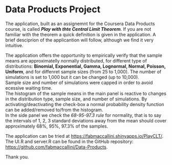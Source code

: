 Data Products Project
=============

The application, built as an assignemnt for the Coursera Data Products course, is called ***Play with thte Central Limit Theorem***.
If you are not familiar with the theorem a quick definition is given in the application. A brief desciprion of the applicantion will follow, although we find it very intuitive.   

The application offers the opportunity to empirically verify that the sample means are approximatelly normally distributed, for different type of distributions: **Binomial, Exponential, Gamma, Lognormal, Normal, Poisson, Uniform**, and for diffenret sample sizes (from 25 to 1,000). The number of simulations is set to 1,000 but it can be changed (up to 10,000).  
Sample size and number of simulations were capped in order to avoid ecessive waiting time.  
The histogram of the sample means in the main panel is reactive to changes in the distribution type, sample size, and number of simulations. By activating/deactivating the check-box a normal probability density function can be added/removed to/from the histogram.  
In the side panel we check the *68-95-97.3 rule* for normality, that is to say the intervals of 1, 2, 3 standard deviations away from the mean should cover approximately 68%, 95%, 97.3% of the samples.

The application can be tried at https://fabmaccallini.shinyapps.io/PlayCLT/.  
The UI.R and server.R can be found in the GitHub repository: https://github.com/fabmaccallini/Data-Products.  

Thank you.